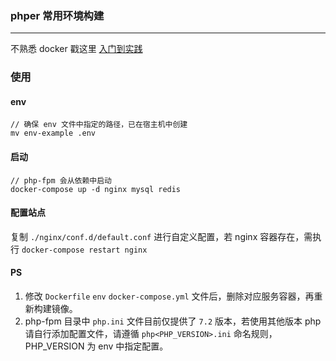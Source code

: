 
### phper 常用环境构建

- - -

不熟悉 docker 戳这里 [入门到实践](https://yeasy.gitbooks.io/docker_practice/)

### 使用

#### env

```
// 确保 env 文件中指定的路径，已在宿主机中创建
mv env-example .env
```

#### 启动

```
// php-fpm 会从依赖中启动
docker-compose up -d nginx mysql redis
```

#### 配置站点

复制 `./nginx/conf.d/default.conf` 进行自定义配置，若 nginx 容器存在，需执行 `docker-compose restart nginx`

#### PS

1. 修改 `Dockerfile` `env` `docker-compose.yml` 文件后，删除对应服务容器，再重新构建镜像。
2. php-fpm 目录中 `php.ini` 文件目前仅提供了 `7.2` 版本，若使用其他版本 php 请自行添加配置文件，请遵循 `php<PHP_VERSION>.ini` 命名规则，PHP_VERSION 为 env 中指定配置。
